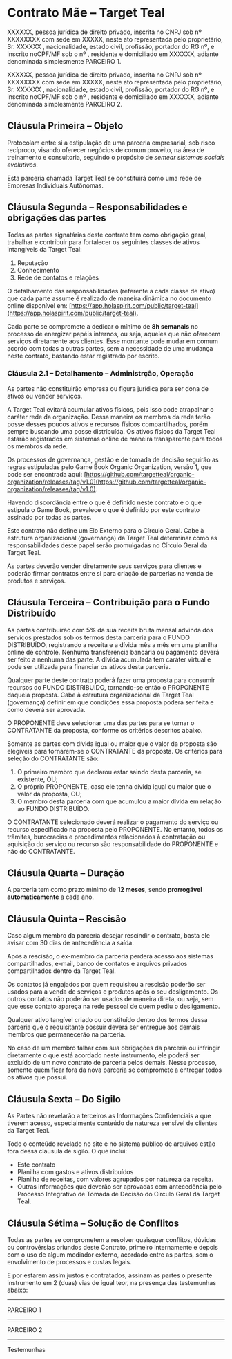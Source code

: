 # Contrato Mãe – Target Teal

XXXXXX, pessoa jurídica de direito privado, inscrita no CNPJ sob nº XXXXXXXX com sede em XXXXX, neste ato representada pelo proprietário, Sr. XXXXXX , nacionalidade, estado civil, profissão, portador do RG nº, e inscrito noCPF/MF sob o nº , residente e domiciliado em XXXXXX, adiante denominada simplesmente PARCEIRO 1.

XXXXXX, pessoa jurídica de direito privado, inscrita no CNPJ sob nº XXXXXXXX com sede em XXXXX, neste ato representada pelo proprietário, Sr. XXXXXX , nacionalidade, estado civil, profissão, portador do RG nº, e inscrito noCPF/MF sob o nº , residente e domiciliado em XXXXXX, adiante denominada simplesmente PARCEIRO 2.

## Cláusula Primeira – Objeto

Protocolam entre si a estipulação de uma parceria empresarial, sob risco recíproco, visando oferecer negócios de comum proveito, na área de treinamento e consultoria, seguindo o propósito de _semear sistemas sociais evolutivos_.

Esta parceria chamada Target Teal se constituirá como uma rede de Empresas Individuais Autônomas. 

## Cláusula Segunda – Responsabilidades e obrigações das partes

Todas as partes signatárias deste contrato tem como obrigação geral, trabalhar e contribuir para fortalecer os seguintes classes de ativos intangíveis da Target Teal:

1.  Reputação
2.  Conhecimento
3.  Rede de contatos e relações

O detalhamento das responsabilidades (referente a cada classe de ativo) que cada parte assume é realizado de maneira dinâmica no documento online disponível em: [https://app.holaspirit.com/public/target-teal](https://app.holaspirit.com/public/target-teal).

Cada parte se compromete a dedicar o mínimo de **8h semanais** no processo de energizar papéis internos, ou seja, aqueles que não oferecem serviços diretamente aos clientes. Esse montante pode mudar em comum acordo com todas a outras partes, sem a necessidade de uma mudança neste contrato, bastando estar registrado por escrito.

### Cláusula 2.1 – Detalhamento – Administrção, Operação

As partes não constituirão empresa ou figura jurídica para ser dona de ativos ou vender serviços.

A Target Teal evitará acumular ativos físicos, pois isso pode atrapalhar o caráter rede da organização. Dessa maneira os membros da rede terão posse desses poucos ativos e recursos físicos compartilhados, porém sempre buscando uma posse distribuída. Os ativos físicos da Target Teal estarão registrados em sistemas online de maneira transparente para todos os membros da rede.

Os processos de governança, gestão e de tomada de decisão seguirão as regras estipuladas pelo Game Book Organic Organization, versão 1, que pode ser encontrada aqui: [https://github.com/targetteal/organic-organization/releases/tag/v1.0](https://github.com/targetteal/organic-organization/releases/tag/v1.0).

Havendo discordância entre o que é definido neste contrato e o que estipula o Game Book, prevalece o que é definido por este contrato assinado por todas as partes.

Este contrato não define um Elo Externo para o Círculo Geral. Cabe à estrutura organizacional (governança) da Target Teal determinar como as responsabilidades deste papel serão promulgadas no Círculo Geral da Target Teal. 

As partes deverão vender diretamente seus serviços para clientes e poderão firmar contratos entre si para criação de parcerias na venda de produtos e serviços.

## Cláusula Terceira – Contribuição para o Fundo Distribuído

As partes contribuirão com 5% da sua receita bruta mensal advinda dos serviços prestados sob os termos desta parceria para o FUNDO DISTRIBUÍDO, registrando a receita e a dívida mês a mês em uma planilha online de controle. Nenhuma transferência bancária ou pagamento deverá ser feito a nenhuma das parte. A dívida acumulada tem caráter virtual e pode ser utilizada para financiar os ativos desta parceria.

Qualquer parte deste contrato poderá fazer uma proposta para consumir recursos do FUNDO DISTRIBUÍDO, tornando-se então o PROPONENTE daquela proposta. Cabe à estrutura organizacional da Target Teal (governança) definir em que condições essa proposta poderá ser feita e como deverá ser aprovada.

O PROPONENTE deve selecionar uma das partes para se tornar o CONTRATANTE da proposta, conforme os critérios descritos abaixo.

Somente as partes com dívida igual ou maior que o valor da proposta são elegíveis para tornarem-se o CONTRATANTE da proposta. Os critérios para seleção do CONTRATANTE são:

1. O primeiro membro que declarou estar saindo desta parceria, se existente, OU;
2. O próprio PROPONENTE, caso ele tenha dívida igual ou maior que o valor da proposta, OU;
3. O membro desta parceria com que acumulou a maior dívida em relação ao FUNDO DISTRIBUÍDO.

O CONTRATANTE selecionado deverá realizar o pagamento do serviço ou recurso especificado na proposta pelo PROPONENTE. No entanto, todos os trâmites, burocracias e procedimentos relacionados à contratação ou aquisição do serviço ou recurso são responsabilidade do PROPONENTE e não do CONTRATANTE.

## Cláusula Quarta – Duração

A parceria tem como prazo mínimo de **12 meses**, sendo **prorrogável automaticamente** a cada ano.

## Cláusula Quinta – Rescisão

Caso algum membro da parceria desejar rescindir o contrato, basta ele avisar com 30 dias de antecedência a saída.

Após a rescisão, o ex-membro da parceria perderá acesso aos sistemas compartilhados, e-mail, banco de contatos e arquivos privados compartilhados dentro da Target Teal.

Os contatos já engajados por quem requisitou a rescisão poderão ser usados para a venda de serviços e produtos após o seu desligamento. Os outros contatos não poderão ser usados de maneira direta, ou seja, sem que esse contato apareça na rede pessoal de quem pediu o desligamento.

Qualquer ativo tangível criado ou constituído dentro dos termos dessa parceria que o requisitante possuir deverá ser entregue aos demais membros que permanecerão na parceria.

No caso de um membro falhar com sua obrigações da parceria ou infringir diretamente o que está acordado neste instrumento, ele poderá ser excluído de um novo contrato de parceria pelos demais. Nesse processo, somente quem ficar fora da nova parceria se compromete a entregar todos os ativos que possui.

## Cláusula Sexta – Do Sigilo

As Partes não revelarão a terceiros as Informações Confidenciais a que tiverem acesso, especialmente conteúdo de natureza sensível de clientes da Target Teal.

Todo o conteúdo revelado no site e no sistema público de arquivos estão fora dessa clausula de sigilo. O que inclui:

* Este contrato
* Planilha com gastos e ativos distribuídos
* Planilha de receitas, com valores agrupados por natureza da receita.
* Outras informações que deverão ser aprovadas com antecedência pelo Processo Integrativo de Tomada de Decisão do Círculo Geral da Target Teal.

## Cláusula Sétima – Solução de Conflitos

Todas as partes se comprometem a resolver quaisquer conflitos, dúvidas ou controvérsias oriundos deste Contrato, primeiro internamente e depois com o uso de algum mediador externo, acordado entre as partes, sem o envolvimento de processos e custas legais.

E por estarem assim justos e contratados, assinam as partes o presente instrumento em 2 (duas) vias de igual teor, na presença das testemunhas abaixo:

___________

PARCEIRO 1

___________

PARCEIRO 2

___________

Testemunhas
